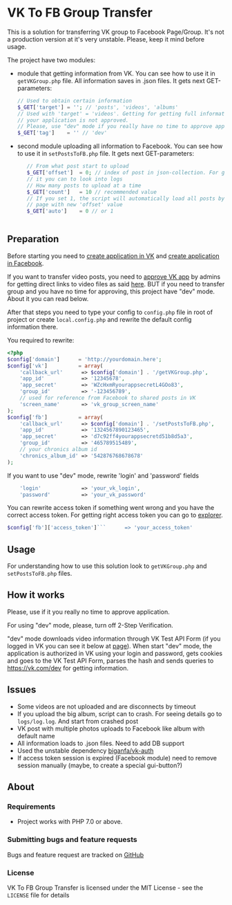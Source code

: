 # VK To FB Group Transfer

This is a solution for transferring VK group to Facebook Page/Group.
It's not a production version at it's very unstable. Please, keep it mind before usage.

The project have two modules:
 - module that getting information from VK. You can see how to use it
 in `getVKGroup.php` file. All information saves in .json files.
   It gets next GET-parameters:
   
   ```php
   // Used to obtain certain information
   $_GET['target'] = ''; // 'posts', 'videos', 'albums'
   // Used with 'target' = 'videos'. Getting for getting full information if
   // your application is not approved.
   // Please, use "dev" mode if you really have no time to approve application.
   $_GET['tag']    = '' // 'dev'
   
   ```
   
 - second module uploading all information to Facebook. You can see how to use
   it in `setPostsToFB.php` file.
   It gets next GET-parameters:
   
   ```php
      // From what post start to upload
      $_GET['offset']  = 0; // index of post in json-collection. For getting
      // it you can to look into logs
      // How many posts to upload at a time
      $_GET['count']   = 10 // recommended value
      // If you set 1, the script will automatically load all posts by reloading
      // page with new 'offset' value
      $_GET['auto']    = 0 // or 1
      
      ```

## Preparation

Before starting you need to [create application in VK](https://vk.com/apps?act=manage)
and [create application in Facebook](https://developers.facebook.com/docs/apps/register).

If you want to transfer video posts, you need to
[approve VK app](https://vk.com/dev/auth_direct) by admins for getting direct links
to video files as said [here](https://vk.com/dev/video.get). BUT if you need to transfer
group and you have no time for approving, this project have "dev" mode. About it you can
read below.

After that steps you need to type your config to `config.php` file in root of project
or create `local.config.php` and rewrite the default config information there.

You required to rewrite:
```php
<?php
$config['domain']      = 'http://yourdomain.here';
$config['vk']          = array(
    'callback_url'      => $config['domain'] . '/getVKGroup.php',
    'app_id'            => '12345678',
    'app_secret'        => 'WZcHxmRyourappsecretL4GOo83',
    'group_id'          => '-123456789',
    // used for reference from Facebook to shared posts in VK
    'screen_name'       => 'vk_group_screen_name'   
);
$config['fb']          = array(
    'callback_url'      => $config['domain'] . '/setPostsToFB.php',
    'app_id'            => '1324567890123465',
    'app_secret'        => 'd7c92ff4yourappsecretd51b8d5a3',
    'group_id'          => '465789515489',
    // your chronics album id
    'chronics_album_id' => '542876768678678'
);
```

If you want to use "dev" mode, rewrite 'login' and 'password' fields
```php 
    'login'             => 'your_vk_login',
    'password'          => 'your_vk_password'
```
 You can rewrite access token if something went wrong and you have
 the correct access token. For getting right access token you can go
 to [explorer](https://developers.facebook.com/tools/explorer/).
```php 
$config['fb']['access_token']```      => 'your_access_token'
```

## Usage

For understanding how to use this solution look to `getVKGroup.php`
and `setPostsToFB.php` files.

## How it works

Please, use if it you really no time to approve application.

For using "dev" mode, please, turn off 2-Step Verification.

"dev" mode downloads video information through VK Test API Form
(if you logged in VK you can see it below at [page](https://vk.com/dev/video.get)).
When start "dev" mode, the application is authorized in VK using your login and password,
gets cookies and goes to the VK Test API Form, parses the hash and sends queries to
https://vk.com/dev for getting information.

## Issues

 - Some videos are not uploaded and are disconnects by timeout
 - If you upload the big album, script can to crash. For seeing details
   go to `logs/log.log`. And start from crashed post
 - VK post with multiple photos uploads to Facebook like album with default name
 - All information loads to .json files. Need to add DB support
 - Used the unstable dependency [biganfa/vk-auth](https://github.com/biganfa/vk-auth)
 - If access token session is expired (Facebook module) need to remove session manually
   (maybe, to create a special gui-button?)

## About 
 ### Requirements
 - Project works with PHP 7.0 or above.
 
 ### Submitting bugs and feature requests
 Bugs and feature request are tracked on
 [GitHub](https://github.com/Deifinger/vk-to-fb-group-transfer/issues)
 
 ### License
 VK To FB Group Transfer is licensed under the MIT License - see the `LICENSE` file
 for details

